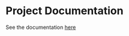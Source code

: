 # Project Documentation

See the documentation [here](https://github.com/IlpoJokinen/WikiVisa_server/wiki)